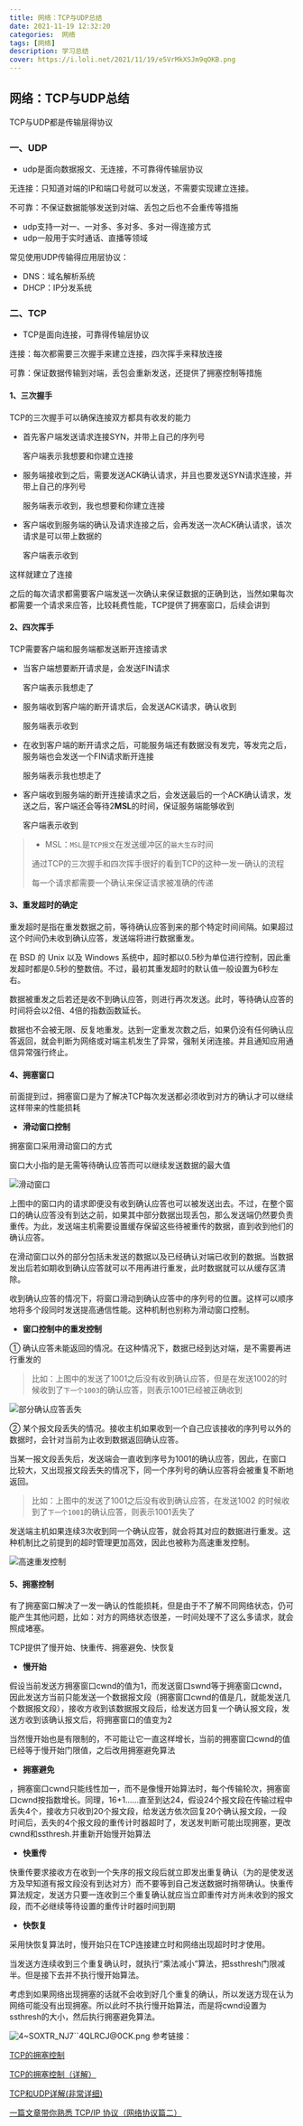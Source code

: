 ```yaml
---
title: 网络：TCP与UDP总结
date: 2021-11-19 12:32:20
categories:  网络
tags: [网络]
description: 学习总结
cover: https://i.loli.net/2021/11/19/e5VrMkXSJm9qOKB.png
---
```


## 网络：TCP与UDP总结

TCP与UDP都是传输层得协议

### 一、UDP

* udp是面向数据报文、无连接，不可靠得传输层协议

无连接：只知道对端的IP和端口号就可以发送，不需要实现建立连接。

不可靠：不保证数据能够发送到对端、丢包之后也不会重传等措施

* udp支持一对一、一对多、多对多、多对一得连接方式
* udp一般用于实时通话、直播等领域

常见使用UDP传输得应用层协议：

* DNS：域名解析系统
* DHCP：IP分发系统

### 二、TCP

* TCP是面向连接，可靠得传输层协议

连接：每次都需要三次握手来建立连接，四次挥手来释放连接

可靠：保证数据传输到对端，丢包会重新发送，还提供了拥塞控制等措施

#### 1、三次握手

TCP的三次握手可以确保连接双方都具有收发的能力

* 首先客户端发送请求连接SYN，并带上自己的序列号

  客户端表示我想要和你建立连接

* 服务端接收到之后，需要发送ACK确认请求，并且也要发送SYN请求连接，并带上自己的序列号

  服务端表示收到，我也想要和你建立连接

* 客户端收到服务端的确认及请求连接之后，会再发送一次ACK确认请求，该次请求是可以带上数据的

  客户端表示收到

这样就建立了连接

之后的每次请求都需要客户端发送一次确认来保证数据的正确到达，当然如果每次都需要一个请求来应答，比较耗费性能，TCP提供了拥塞窗口，后续会讲到

#### 2、四次挥手

TCP需要客户端和服务端都发送断开连接请求

* 当客户端想要断开请求是，会发送FIN请求

  客户端表示我想走了

* 服务端收到客户端的断开请求后，会发送ACK请求，确认收到

  服务端表示收到

* 在收到客户端的断开请求之后，可能服务端还有数据没有发完，等发完之后，服务端也会发送一个FIN请求断开连接

  服务端表示我也想走了

* 客户端收到服务端的断开连接请求之后，会发送最后的一个ACK确认请求，发送之后，客户端还会等待2**MSL**的时间，保证服务端能够收到

  客户端表示收到

> * MSL：`MSL`是`TCP报文`在发送缓冲区的`最大生存`时间
>
> 通过TCP的三次握手和四次挥手很好的看到TCP的这种一发一确认的流程
>
> 每一个请求都需要一个确认来保证请求被准确的传递

#### 3、重发超时的确定

重发超时是指在重发数据之前，等待确认应答到来的那个特定时间间隔。如果超过这个时间仍未收到确认应答，发送端将进行数据重发。

在 BSD 的 Unix 以及 Windows 系统中，超时都以0.5秒为单位进行控制，因此重发超时都是0.5秒的整数倍。不过，最初其重发超时的默认值一般设置为6秒左右。

数据被重发之后若还是收不到确认应答，则进行再次发送。此时，等待确认应答的时间将会以2倍、4倍的指数函数延长。

数据也不会被无限、反复地重发。达到一定重发次数之后，如果仍没有任何确认应答返回，就会判断为网络或对端主机发生了异常，强制关闭连接。并且通知应用通信异常强行终止。

#### 4、拥塞窗口

前面提到过，拥塞窗口是为了解决TCP每次发送都必须收到对方的确认才可以继续这样带来的性能损耗

* **滑动窗口控制**

拥塞窗口采用滑动窗口的方式

窗口大小指的是无需等待确认应答而可以继续发送数据的最大值

![滑动窗口](https://p1-jj.byteimg.com/tos-cn-i-t2oaga2asx/gold-user-assets/2017/11/11/24bc98eb98bcfc56d647fd9f7b4e15f3~tplv-t2oaga2asx-watermark.awebp)

上图中的窗口内的请求即便没有收到确认应答也可以被发送出去。不过，在整个窗口的确认应答没有到达之前，如果其中部分数据出现丢包，那么发送端仍然要负责重传。为此，发送端主机需要设置缓存保留这些待被重传的数据，直到收到他们的确认应答。

在滑动窗口以外的部分包括未发送的数据以及已经确认对端已收到的数据。当数据发出后若如期收到确认应答就可以不用再进行重发，此时数据就可以从缓存区清除。

收到确认应答的情况下，将窗口滑动到确认应答中的序列号的位置。这样可以顺序地将多个段同时发送提高通信性能。这种机制也别称为滑动窗口控制。

* **窗口控制中的重发控制**

① 确认应答未能返回的情况。在这种情况下，数据已经到达对端，是不需要再进行重发的

> 比如：上图中的发送了1001之后没有收到确认应答，但是在发送1002的时候收到了`下一个1003`的确认应答，则表示1001已经被正确收到

![部分确认应答丢失](https://p1-jj.byteimg.com/tos-cn-i-t2oaga2asx/gold-user-assets/2017/11/11/8d14175691e335ae297f5160ca7d4504~tplv-t2oaga2asx-watermark.awebp)

② 某个报文段丢失的情况。接收主机如果收到一个自己应该接收的序列号以外的数据时，会针对当前为止收到数据返回确认应答。

当某一报文段丢失后，发送端会一直收到序号为1001的确认应答，因此，在窗口比较大，又出现报文段丢失的情况下，同一个序列号的确认应答将会被重复不断地返回。

> 比如：上图中的发送了1001之后没有收到确认应答，在发送1002 的时候收到了`下一个1001`的确认应答，则表示1001丢失了

发送端主机如果连续3次收到同一个确认应答，就会将其对应的数据进行重发。这种机制比之前提到的超时管理更加高效，因此也被称为高速重发控制。

![高速重发控制](https://p1-jj.byteimg.com/tos-cn-i-t2oaga2asx/gold-user-assets/2017/11/11/573b1366725bd6fe13b0ecffcde34b40~tplv-t2oaga2asx-watermark.awebp)

#### 5、拥塞控制

有了拥塞窗口解决了一发一确认的性能损耗，但是由于不了解不同网络状态，仍可能产生其他问题，比如：对方的网络状态很差，一时间处理不了这么多请求，就会照成堵塞。

TCP提供了慢开始、快重传、拥塞避免、快恢复

* **慢开始**

假设当前发送方拥塞窗口cwnd的值为1，而发送窗口swnd等于拥塞窗口cwnd，因此发送方当前只能发送一个数据报文段（拥塞窗口cwnd的值是几，就能发送几个数据报文段），接收方收到该数据报文段后，给发送方回复一个确认报文段，发送方收到该确认报文后，将拥塞窗口的值变为2

当然慢开始也是有限制的，不可能让它一直这样增长，当前的拥塞窗口cwnd的值已经等于慢开始门限值，之后改用拥塞避免算法

* **拥塞避免**

，拥塞窗口cwnd只能线性加一，而不是像慢开始算法时，每个传输轮次，拥塞窗口cwnd按指数增长。同理，16+1……直至到达24，假设24个报文段在传输过程中丢失4个，接收方只收到20个报文段，给发送方依次回复20个确认报文段，一段时间后，丢失的4个报文段的重传计时器超时了，发送发判断可能出现拥塞，更改cwnd和ssthresh.并重新开始慢开始算法

* **快重传**

快重传要求接收方在收到一个失序的报文段后就立即发出重复确认（为的是使发送方及早知道有报文段没有到达对方）而不要等到自己发送数据时捎带确认。快重传算法规定，发送方只要一连收到三个重复确认就应当立即重传对方尚未收到的报文段，而不必继续等待设置的重传计时器时间到期

* **快恢复**

采用快恢复算法时，慢开始只在TCP连接建立时和网络出现超时时才使用。

当发送方连续收到三个重复确认时，就执行“乘法减小”算法，把ssthresh门限减半。但是接下去并不执行慢开始算法。

考虑到如果网络出现拥塞的话就不会收到好几个重复的确认，所以发送方现在认为网络可能没有出现拥塞。所以此时不执行慢开始算法，而是将cwnd设置为ssthresh的大小，然后执行拥塞避免算法。

![4~SOXTR_NJ7``4QLRCJ@0CK.png](https://i.loli.net/2021/11/19/kLEI69eoRrNXa2Z.png)
参考链接：

[TCP的拥塞控制](https://www.cnblogs.com/wuchanming/p/4422779.html)

[TCP的拥塞控制（详解）](https://blog.csdn.net/qq_41431406/article/details/97926927)

[TCP和UDP详解(非常详细)](https://blog.csdn.net/hansionz/article/details/86435127)

[一篇文章带你熟悉 TCP/IP 协议（网络协议篇二）](https://juejin.cn/post/6844903510509633550)

